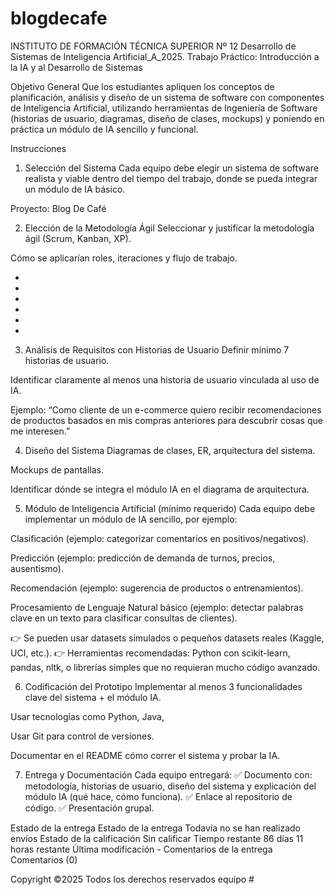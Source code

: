 # blogdecafe

INSTITUTO DE FORMACIÓN TÉCNICA SUPERIOR Nº 12
Desarrollo de Sistemas de Inteligencia Artificial_A_2025.
Trabajo Práctico: Introducción a la IA y al Desarrollo de Sistemas

Objetivo General
Que los estudiantes apliquen los conceptos de planificación, análisis y diseño de un sistema de software con componentes de Inteligencia Artificial, utilizando herramientas de Ingeniería de Software (historias de usuario, diagramas, diseño de clases, mockups) y poniendo en práctica un módulo de IA sencillo y funcional.

Instrucciones
1. Selección del Sistema
Cada equipo debe elegir un sistema de software realista y viable dentro del tiempo del trabajo, donde se pueda integrar un módulo de IA básico.

Proyecto:
Blog De Café

2. Elección de la Metodología Ágil
Seleccionar y justificar la metodología ágil (Scrum, Kanban, XP).

Cómo se aplicarían roles, iteraciones y flujo de trabajo.

-
-
-
-
-
-

3. Análisis de Requisitos con Historias de Usuario
Definir mínimo 7 historias de usuario.

Identificar claramente al menos una historia de usuario vinculada al uso de IA.

Ejemplo: “Como cliente de un e-commerce quiero recibir recomendaciones de productos basados en mis compras anteriores para descubrir cosas que me interesen.”

4. Diseño del Sistema
Diagramas de clases, ER, arquitectura del sistema.

Mockups de pantallas.

Identificar dónde se integra el módulo IA en el diagrama de arquitectura.

5. Módulo de Inteligencia Artificial (mínimo requerido)
Cada equipo debe implementar un módulo de IA sencillo, por ejemplo:

Clasificación (ejemplo: categorizar comentarios en positivos/negativos).

Predicción (ejemplo: predicción de demanda de turnos, precios, ausentismo).

Recomendación (ejemplo: sugerencia de productos o entrenamientos).

Procesamiento de Lenguaje Natural básico (ejemplo: detectar palabras clave en un texto para clasificar consultas de clientes).

👉 Se pueden usar datasets simulados o pequeños datasets reales (Kaggle, UCI, etc.).
👉 Herramientas recomendadas: Python con scikit-learn, pandas, nltk, o librerías simples que no requieran mucho código avanzado.

6. Codificación del Prototipo
Implementar al menos 3 funcionalidades clave del sistema + el módulo IA.

Usar tecnologías como Python, Java,

Usar Git para control de versiones.

Documentar en el README cómo correr el sistema y probar la IA.

7. Entrega y Documentación
Cada equipo entregará:
✅ Documento con: metodología, historias de usuario, diseño del sistema y explicación del módulo IA (qué hace, cómo funciona).
✅ Enlace al repositorio de código.
✅ Presentación grupal.

Estado de la entrega
Estado de la entrega	Todavía no se han realizado envíos
Estado de la calificación	Sin calificar
Tiempo restante	86 días 11 horas restante
Última modificación	-
Comentarios de la entrega	
Comentarios (0)

Copyright ©2025 Todos los derechos reservados equipo #
